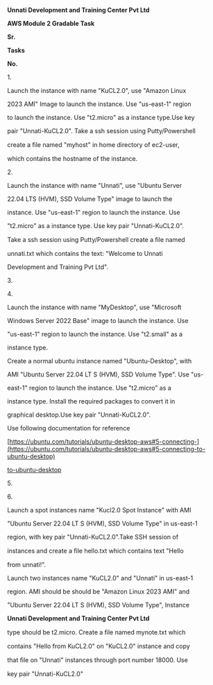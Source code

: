 ﻿<a name="br1"></a> 

**Unnati Development and Training Center Pvt Ltd**

**AWS Module 2 Gradable Task**

**Sr.**

**Tasks**

**No.**

1\.

Launch the instance with name "KuCL2.0", use "Amazon Linux

2023 AMI" Image to launch the instance. Use "us-east-1" region

to launch the instance. Use "t2.micro" as a instance type.Use key

pair "Unnati-KuCL2.0". Take a ssh session using Putty/Powershell

create a ﬁle named "myhost" in home directory of ec2-user,

which contains the hostname of the instance.

2\.

Launch the instance with name "Unnati", use "Ubuntu Server

22\.04 LTS (HVM), SSD Volume Type" image to launch the

instance. Use "us-east-1" region to launch the instance. Use

"t2.micro" as a instance type. Use key pair "Unnati-KuCL2.0".

Take a ssh session using Putty/Powershell create a ﬁle named

unnati.txt which contains the text: "Welcome to Unnati

Development and Training Pvt Ltd".

3\.

4\.

Launch the instance with name "MyDesktop", use "Microsoft

Windows Server 2022 Base" image to launch the instance. Use

"us-east-1" region to launch the instance. Use "t2.small" as a

instance type.

Create a normal ubuntu instance named "Ubuntu-Desktop", with

AMI "Ubuntu Server 22.04 LT S (HVM), SSD Volume Type". Use "us-

east-1" region to launch the instance. Use "t2.micro" as a

instance type. Install the required packages to convert it in

graphical desktop.Use key pair "Unnati-KuCL2.0".

Use following documentation for reference

[https://ubuntu.com/tutorials/ubuntu-desktop-aws#5-connecting-](https://ubuntu.com/tutorials/ubuntu-desktop-aws#5-connecting-to-ubuntu-desktop)

[to-ubuntu-desktop](https://ubuntu.com/tutorials/ubuntu-desktop-aws#5-connecting-to-ubuntu-desktop)

5\.

6\.

Launch a spot instances name "Kucl2.0 Spot Instance" with AMI

"Ubuntu Server 22.04 LT S (HVM), SSD Volume Type" in us-east-1

region, with key pair "Unnati-KuCL2.0".Take SSH session of

instances and create a ﬁle hello.txt which contains text "Hello

from unnati!".

Launch two instances name "KuCL2.0" and "Unnati" in us-east-1

region. AMI should be should be "Amazon Linux 2023 AMI" and

"Ubuntu Server 22.04 LT S (HVM), SSD Volume Type", Instance



<a name="br2"></a> 

**Unnati Development and Training Center Pvt Ltd**

type should be t2.micro. Create a ﬁle named mynote.txt which

contains "Hello from KuCL2.0" on "KuCL2.0" instance and copy

that ﬁle on "Unnati" instances through port number 18000. Use

key pair "Unnati-KuCL2.0"

